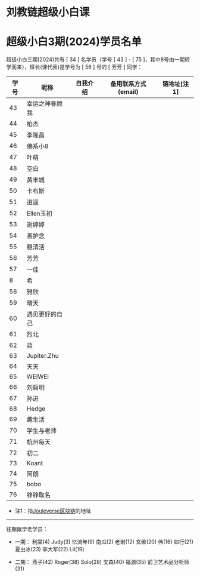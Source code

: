 # 刘教链超级小白课
# 超级小白3期(2024)学员名单

超级小白三期(2024)共有 [ 34 ] 名学员（学号 [ 43 ] - [ 75 ]，其中8号由一期转学而来），班长(课代表)是学号为 [ 56 ] 号的 [ 芳芳 ] 同学：

| 学号 | 昵称 | 自我介绍 | 备用联系方式(email) | 链地址[注1] |
|-|-|-|-|-|
| 43 | 幸运之神眷顾我 |  |  | |
| 44 | 柏杰 |  |  | |
| 45 | 李隆昌 |  |  | |
| 46 | 佛系小8 |  |  | |
| 47 | 叶萌 |  |  | |
| 48 | 空白 |  |  | |
| 49 | 黄丰城 |  |  | |
| 50 | 卡布斯 |  |  | |
| 51 | 逍遥 |  |  | |
| 52 | Ellen玉初 |  |  | |
| 53 | 谢婷婷 |  |  | |
| 54 | 善护念 |  |  | |
| 55 | 稳清活 |  |  | |
| 56 | 芳芳 |  |  | |
| 57 | 一佳 |  |  | |
|  8 | 希 |  |  | |
| 58 | 雅欣 |  |  | |
| 59 | 晴天 |  |  | |
| 60 | 遇见更好的自己 |  |  | |
| 61 | 烈北 |  |  | |
| 62 | 蓝 |  |  | |
| 63 | Jupiter.Zhu |  |  | |
| 64 | 天天 |  |  | |
| 65 | WEIWEI |  |  | |
| 66 | 刘启明 |  |  | |
| 67 | 孙进 |  |  | |
| 68 | Hedge |  |  | |
| 69 | 趣生活 |  |  | |
| 70 | 学生与老师 |  |  | |
| 71 | 杭州每天 |  |  | |
| 72 | 初二 |  |  | |
| 73 | Koant |  |  | |
| 74 | 阿朗 |  |  | |
| 75 | bobo |  |  | |
| 76 | 铮铮取名 |  |  | |

* 注1：指[Jouleverse区块链](https://jscan.liujiaolian.com)的地址

---
往期跟学老学员：

* 一期：
利棠(4) Judy(3) 忆流年(9) 南瓜(2) 老谢(12) 玄维(20) 伟(16) 如行(21) 夏虫冰(23) 李大军(22) Lii(19)

* 二期：
燕子(42) Roger(38) Solo(28) 文森(40) 福源(35) 前卫艺术品分析师(31)

